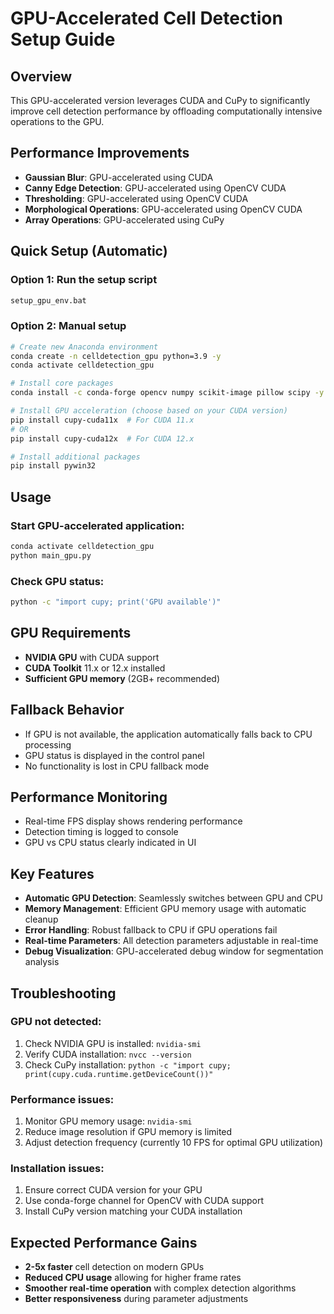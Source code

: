 # GPU-Accelerated Cell Detection Setup Guide

## Overview
This GPU-accelerated version leverages CUDA and CuPy to significantly improve cell detection performance by offloading computationally intensive operations to the GPU.

## Performance Improvements
- **Gaussian Blur**: GPU-accelerated using CUDA
- **Canny Edge Detection**: GPU-accelerated using OpenCV CUDA
- **Thresholding**: GPU-accelerated using OpenCV CUDA  
- **Morphological Operations**: GPU-accelerated using OpenCV CUDA
- **Array Operations**: GPU-accelerated using CuPy

## Quick Setup (Automatic)

### Option 1: Run the setup script
```bash
setup_gpu_env.bat
```

### Option 2: Manual setup
```bash
# Create new Anaconda environment
conda create -n celldetection_gpu python=3.9 -y
conda activate celldetection_gpu

# Install core packages
conda install -c conda-forge opencv numpy scikit-image pillow scipy -y

# Install GPU acceleration (choose based on your CUDA version)
pip install cupy-cuda11x  # For CUDA 11.x
# OR
pip install cupy-cuda12x  # For CUDA 12.x

# Install additional packages
pip install pywin32
```

## Usage

### Start GPU-accelerated application:
```bash
conda activate celldetection_gpu
python main_gpu.py
```

### Check GPU status:
```bash
python -c "import cupy; print('GPU available')"
```

## GPU Requirements
- **NVIDIA GPU** with CUDA support
- **CUDA Toolkit** 11.x or 12.x installed
- **Sufficient GPU memory** (2GB+ recommended)

## Fallback Behavior
- If GPU is not available, the application automatically falls back to CPU processing
- GPU status is displayed in the control panel
- No functionality is lost in CPU fallback mode

## Performance Monitoring
- Real-time FPS display shows rendering performance
- Detection timing is logged to console
- GPU vs CPU status clearly indicated in UI

## Key Features
- **Automatic GPU Detection**: Seamlessly switches between GPU and CPU
- **Memory Management**: Efficient GPU memory usage with automatic cleanup
- **Error Handling**: Robust fallback to CPU if GPU operations fail
- **Real-time Parameters**: All detection parameters adjustable in real-time
- **Debug Visualization**: GPU-accelerated debug window for segmentation analysis

## Troubleshooting

### GPU not detected:
1. Check NVIDIA GPU is installed: `nvidia-smi`
2. Verify CUDA installation: `nvcc --version`
3. Check CuPy installation: `python -c "import cupy; print(cupy.cuda.runtime.getDeviceCount())"`

### Performance issues:
1. Monitor GPU memory usage: `nvidia-smi`
2. Reduce image resolution if GPU memory is limited
3. Adjust detection frequency (currently 10 FPS for optimal GPU utilization)

### Installation issues:
1. Ensure correct CUDA version for your GPU
2. Use conda-forge channel for OpenCV with CUDA support
3. Install CuPy version matching your CUDA installation

## Expected Performance Gains
- **2-5x faster** cell detection on modern GPUs
- **Reduced CPU usage** allowing for higher frame rates
- **Smoother real-time operation** with complex detection algorithms
- **Better responsiveness** during parameter adjustments
